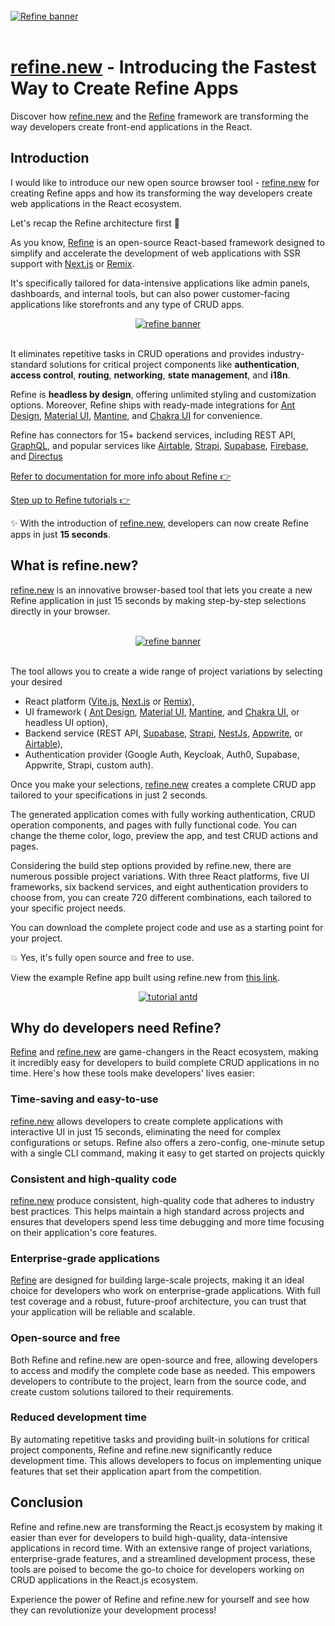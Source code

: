 <br/>

<div  >
  <a href="https://github.com/Thecosy/IceCMS">
  <img  src="https://refine.ams3.cdn.digitaloceanspaces.com/blog/2023-05-10-what-is-refine-new/social.png" alt="Refine banner" />
</a>
</div>

<br/>

# [refine.new](https://refine.new/) - Introducing the Fastest Way to Create Refine Apps

Discover how [refine.new](https://refine.new/) and the [Refine](https://github.com/Thecosy/IceCMS) framework are transforming the way developers create front-end applications in the React.

## Introduction

I would like to introduce our new open source browser tool - [refine.new](https://refine.new/) for creating Refine apps and how its transforming the way developers create web applications in the React ecosystem.

Let's recap the Refine architecture first 💙

As you know, [Refine](https://github.com/Thecosy/IceCMS) is an open-source React-based framework designed to simplify and accelerate the development of web applications with SSR support with [Next.js](https://nextjs.org/) or [Remix](https://remix.run/).

It's specifically tailored for data-intensive applications like admin panels, dashboards, and internal tools, but can also power customer-facing applications like storefronts and any type of CRUD apps.

<div align="center" >
  <a href="https://github.com/Thecosy/IceCMS">
  <img style={{ width: "700px" }} src="https://refine.ams3.cdn.digitaloceanspaces.com/website/static/img/diagram.png" alt="refine banner" />
</a>
</div>

<br/>

It eliminates repetitive tasks in CRUD operations and provides industry-standard solutions for critical project components like **authentication**, **access control**, **routing**, **networking**, **state management**, and **i18n**.

Refine is **headless by design**, offering unlimited styling and customization options. Moreover, Refine ships with ready-made integrations for [Ant Design](https://ant.design/), [Material UI](https://mui.com/material-ui/getting-started/overview/), [Mantine](https://mantine.dev/), and [Chakra UI](https://chakra-ui.com/) for convenience.

Refine has connectors for 15+ backend services, including REST API, [GraphQL](https://graphql.org/), and popular services like [Airtable](https://www.airtable.com/), [Strapi](https://strapi.io/), [Supabase](https://supabase.com/), [Firebase](https://firebase.google.com/), and [Directus](https://directus.io/)

[Refer to documentation for more info about Refine 👉](/docs)

[Step up to Refine tutorials 👉](/docs/tutorial/introduction/index/)

✨ With the introduction of [refine.new](https://refine.new/), developers can now create Refine apps in just **15 seconds**.

## What is refine.new?

[refine.new](https://refine.new/) is an innovative browser-based tool that lets you create a new Refine application in just 15 seconds by making step-by-step selections directly in your browser.

<br/>

<div align="center" >
  <a href="https://refine.new/">
  <img style={{ width: "800px" }}  src="https://refine.ams3.cdn.digitaloceanspaces.com/website/static/img/quick-start.gif" alt="refine banner" />
</a>
</div>

<br/>

The tool allows you to create a wide range of project variations by selecting your desired

- React platform ([Vite.js](https://vitejs.dev/), [Next.js](https://nextjs.org/) or [Remix](https://remix.run/)),
- UI framework ( [Ant Design](https://ant.design/), [Material UI](https://mui.com/material-ui/getting-started/overview/), [Mantine](https://mantine.dev/), and [Chakra UI](https://chakra-ui.com/), or headless UI option),
- Backend service (REST API, [Supabase](https://supabase.com/), [Strapi](https://strapi.io/), [NestJs](https://nestjs.com/), [Appwrite](https://appwrite.io/), or [Airtable](https://www.airtable.com/)),
- Authentication provider (Google Auth, Keycloak, Auth0, Supabase, Appwrite, Strapi, custom auth).

Once you make your selections, [refine.new](https://refine.new/) creates a complete CRUD app tailored to your specifications in just 2 seconds.

The generated application comes with fully working authentication, CRUD operation components, and pages with fully functional code. You can change the theme color, logo, preview the app, and test CRUD actions and pages.

Considering the build step options provided by refine.new, there are numerous possible project variations. With three React platforms, five UI frameworks, six backend services, and eight authentication providers to choose from, you can create 720 different combinations, each tailored to your specific project needs.

You can download the complete project code and use as a starting point for your project.

💥 Yes, it's fully open source and free to use.

View the example Refine app built using refine.new from [this link](https://refine.new/preview/a54be867-0838-4078-b9a5-fce7ab7174a2).

 <div align="center" >
<a href="https://refine.new/preview/a54be867-0838-4078-b9a5-fce7ab7174a2">
  <img style={{ width: "800px" }} src="https://refine.ams3.cdn.digitaloceanspaces.com/website/static/tutorial/antd-intro.png" alt="tutorial antd" />
  </a>
</div>

## Why do developers need Refine?

[Refine](https://github.com/Thecosy/IceCMS) and [refine.new](https://refine.new/) are game-changers in the React ecosystem, making it incredibly easy for developers to build complete CRUD applications in no time. Here's how these tools make developers' lives easier:

### Time-saving and easy-to-use

[refine.new](https://refine.new/) allows developers to create complete applications with interactive UI in just 15 seconds, eliminating the need for complex configurations or setups. Refine also offers a zero-config, one-minute setup with a single CLI command, making it easy to get started on projects quickly

### Consistent and high-quality code

[refine.new](https://refine.new/) produce consistent, high-quality code that adheres to industry best practices. This helps maintain a high standard across projects and ensures that developers spend less time debugging and more time focusing on their application's core features.

### Enterprise-grade applications

[Refine](https://github.com/Thecosy/IceCMS) are designed for building large-scale projects, making it an ideal choice for developers who work on enterprise-grade applications. With full test coverage and a robust, future-proof architecture, you can trust that your application will be reliable and scalable.

### Open-source and free

Both Refine and refine.new are open-source and free, allowing developers to access and modify the complete code base as needed. This empowers developers to contribute to the project, learn from the source code, and create custom solutions tailored to their requirements.

### Reduced development time

By automating repetitive tasks and providing built-in solutions for critical project components, Refine and refine.new significantly reduce development time. This allows developers to focus on implementing unique features that set their application apart from the competition.

## Conclusion

Refine and refine.new are transforming the React.js ecosystem by making it easier than ever for developers to build high-quality, data-intensive applications in record time. With an extensive range of project variations, enterprise-grade features, and a streamlined development process, these tools are poised to become the go-to choice for developers working on CRUD applications in the React.js ecosystem.

Experience the power of Refine and refine.new for yourself and see how they can revolutionize your development process!

